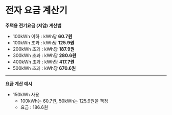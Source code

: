 # 전자 요금 계산기

**주택용 전기요금 (저압) 계산법**
- 100kWh 이하 : kWh당 **60.7원**
- 100kWh 초과 : kWh당 **125.9원**
- 200kWh 초과 : kWh당 **187.9원**
- 300kWh 초과 : kWh당 **280.6원**
- 400kWh 초과 : kWh당 **417.7원**
- 500kWh 초과 : kWh당 **670.6원**

---

**요금 계산 예시**
- 150kWh 사용
  - 100kWh는 60.7원, 50kWh는 125.9원을 책정
  - 요금 : 186.6원